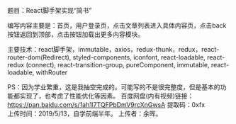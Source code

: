题目：React脚手架实现“简书”

编写内容主要是：首页，用户登录页，点击文章列表进入具体内容页，点击back按钮返回到顶部，点击按钮加载出更多内容模块。

主要技术：react脚手架，immutable，axios，redux-thunk，redux，react-router-dom(Redirect),
	styled-components, iconfont, react-loadable, react-redux (connect), react-transition-group,
	pureComponent, immutable, react-loadable, withRouter

PS：因为学业繁重，这是我抽空完成的。可能写的不是很完整度，但是基本的功能都实现了，也考虑了性能优化等因素。
    百度网盘(内有视频)链接：https://pan.baidu.com/s/1ah1l7TQFPbDmV9rcXnGwsA  提取码：0xfx  
    上传时间：2019/5/13，自学前端半年。
    上传者：余晖。
     
